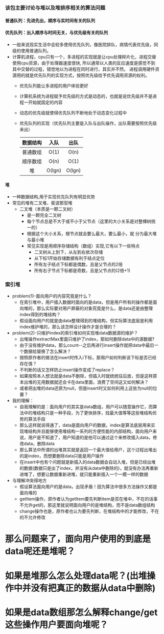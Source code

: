 ### 该包主要讨论与堆以及堆排序相关的算法问题
#### 普通队列：先进先出，顺序与实时间有关的队列
#### 优先队列：出入顺序与时间无关，与优先级有关的队列
+ 一般来说现实生活中会较多使用优先队列，像医院排队，病情代表优先级，同级的使用普通队列。
+ 计算机进程，cpu只有一个，多进程的实现就是让cpu处理碎片化，进程交替使用cpu资源，由于处理器速度很快,
所以通常以人类的反应速度是感觉不到其中交替的过程，错觉地以为进程在同时进行，其实并不然。
进程调用硬件资源用的就是优先队列的实现方式，按照优先级给予优先调用资源的权利。
	* 优先队列能让多进程的用户体验更好
	* 计算机系统为进程赋予优先级的方式是动态的，也就是说优先级并不是进程一开始就固定的内容
	* 动态的优先级就使得优先队列不断地处于动态变化过程中 
	* 优先队列的实现（优先队列主要是入队与出队操作，出队需要按照优先级来出）
	
		|数据结构|入队|出队|
		|:--:|:--:|:--:|
		|普通数组|O(1)|O(n)|
		|顺序数组|O(n)|O(1)|
		|堆|O(lgn)|O(lgn)|
#### 堆
+ 一种数据结构,用于实现优先队列有明显优势
+ 常见的堆有二叉堆、斐波那契堆
	* 二叉堆（本质是一颗二叉树）
		+ 是一颗完全二叉树
		+ 每个节点总是不大于或不小于父节点（这里的大小关系是对整棵树统一的）
		+ 根据这个大小关系，根节点就会要么最大，要么最小，就 分为最大堆与最小堆
		+ 常见实现是用顺序存储结构（数组）实现,它有以下一些特点
			- 二叉树从上到下，从左到右依次存储
			- 从下标1开始存储数据有利于结点定位
			- 所有左子结点下标都是偶数，且是父节点的2倍
			- 所有右子节点下标都是奇数，且是父节点的(2倍+1)
			
### 索引堆
+ problem(1)-面向用户的内容究竟是什么？
	* 在索引堆中，用户插入数据时面向的是data，但是用户所有的操作都是面向堆的，那么实际要对用户屏蔽的对象究竟是什么，是data还是由整理index得到的堆结构？
	* 假设面向用户的就是由data整理得到的堆结构，但实际算法底层是利用index维护堆的，那么该怎样设计操作才是合理的？
+ problem(2)-只维护index的索引堆如何实现堆data数据源的维护？
	* 出堆操作extractMax里面只维护了index，那如何删除data中的源数据?
	* 由于没有维护data，那么count--之后再进行insert操作就把data中最后一个数据给替换了怎么解决？
	* 按照原作者的做法在insert时传入i下标，那用户如何判断该下标是否已经存在值？
	* 不判断的话又怎样防止insert操作变成了replace？
	* 如果按照本人想法就是data不删除，但插入时就统统往后放，但是这样原本出堆的无用数据就还会卡在data里面，浪费了空间这又如何解决？
	* 或者把出堆的data还原为null，但是insert时又如何利用上这些为null的位置？
+ 我的理解：
	* 自我理解的是：面向用户的其实是data数组，用户可以随意操作它，而算法中的堆结构只是一种手段，为了更快排序，找最大值等等这些堆结构优势的算法手段
	* 那么这样就说得通了，data是面向用户的数据，index是算法底层用来实现堆结构并且能够使用堆结构一系列的方便性能的内部结构，面向用户来说，用户是不知道了，用户知道的是他可以通过这个来修改插入data，修改data，删除data
	* 那么算法中所谓的出堆其实就是返回一个最大值给用户，这个过程出堆出的是index，而想要删除data只能是用户操作
	* 在insert中也有个问题就是新插入的data数据会自动入堆，但是已经出堆的数据(数据只是出了index，并没有从data中删除的)，就没有办法再重新进堆了，想要让数据重新进堆，就只能重新插入一个一模一样的数据
+ 与理解冲突得地方
	* 假设算法面向用户的是data，出现矛盾！因为算法中很多方法操作又都是面向堆的
	* getItem操作，原作者认为getItem要先判断item是否在堆中，不在的话事不允许get的，那这里就说明面向用户的是堆结构，而不是data数组结构
	* change操作也是，原作者也认为要先判断，在堆结构中的才能修改，不在的不允许修改
	
# 那么问题来了，面向用户使用的到底是data呢还是堆呢？
# 如果是堆那么怎么处理data呢？(出堆操作中并没有把真正的数据从data中删除)
# 如果是data数组那怎么解释change/get这些操作用户要面向堆呢？